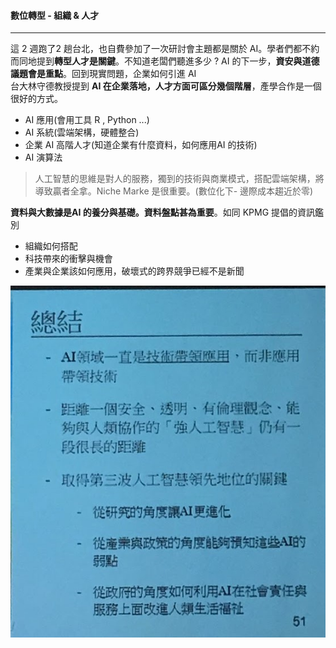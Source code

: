 #### 數位轉型 - 組織 & 人才

***

這 2 週跑了2 趟台北，也自費參加了一次研討會主題都是關於 AI。學者們都不約而同地提到**轉型人才是關鍵**。不知道老闆們聽進多少 ? AI 的下一步，**資安與道德議題會是重點**。回到現實問題，企業如何引進 AI <br>台大林守德教授提到 **AI 在企業落地，人才方面可區分幾個階層**，產學合作是一個很好的方式。

+ AI 應用(會用工具 R , Python ...)
+ AI 系統(雲端架構，硬體整合)
+ 企業 AI 高階人才(知道企業有什麼資料，如何應用AI 的技術)
+ AI 演算法

> 人工智慧的思維是對人的服務，獨到的技術與商業模式，搭配雲端架構，將導致贏者全拿。Niche Marke 是很重要。(數位化下- 邊際成本趨近於零)

**資料與大數據是AI 的養分與基礎。資料盤點甚為重要**。如同 KPMG 提倡的資訊鑑別

+ 組織如何搭配
+ 科技帶來的衝擊與機會
+ 產業與企業該如何應用，破壞式的跨界競爭已經不是新聞

![林守德教授總結](../img/AIC.jpg)



